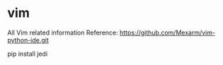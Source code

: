 # vim
All Vim related information
Reference: https://github.com/Mexarm/vim-python-ide.git

pip install jedi
